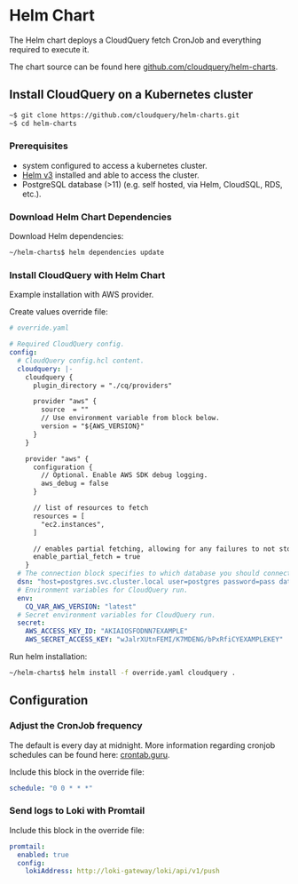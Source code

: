 # Helm Chart

The Helm chart deploys a CloudQuery fetch CronJob and everything required to execute it.

The chart source can be found here [github.com/cloudquery/helm-charts](https://github.com/cloudquery/helm-charts).

## Install CloudQuery on a Kubernetes cluster

```bash
~$ git clone https://github.com/cloudquery/helm-charts.git
~$ cd helm-charts
```

### Prerequisites

* system configured to access a kubernetes cluster.
* [Helm v3](https://helm.sh) installed and able to access the cluster.
* PostgreSQL database (>11) (e.g. self hosted, via Helm, CloudSQL, RDS, etc.).

### Download Helm Chart Dependencies

Download Helm dependencies:

```bash
~/helm-charts$ helm dependencies update
```
 
### Install CloudQuery with Helm Chart

Example installation with AWS provider.

Create values override file:

```yaml
# override.yaml

# Required CloudQuery config.
config:
  # CloudQuery config.hcl content.
  cloudquery: |-
    cloudquery {
      plugin_directory = "./cq/providers"

      provider "aws" {
        source  = ""
        // Use environment variable from block below.
        version = "${AWS_VERSION}"
      }
    }

    provider "aws" {
      configuration {
        // Optional. Enable AWS SDK debug logging.
        aws_debug = false
      }

      // list of resources to fetch
      resources = [
        "ec2.instances",
      ]

      // enables partial fetching, allowing for any failures to not stop full resource pull
      enable_partial_fetch = true
    }
  # The connection block specifies to which database you should connect via dsn argument.
  dsn: "host=postgres.svc.cluster.local user=postgres password=pass database=postgres port=5432 sslmode=disable"
  # Environment variables for CloudQuery run.
  env:
    CQ_VAR_AWS_VERSION: "latest"
  # Secret environment variables for CloudQuery run.
  secret:
    AWS_ACCESS_KEY_ID: "AKIAIOSFODNN7EXAMPLE"
    AWS_SECRET_ACCESS_KEY: "wJalrXUtnFEMI/K7MDENG/bPxRfiCYEXAMPLEKEY"
```

Run helm installation:

```bash
~/helm-charts$ helm install -f override.yaml cloudquery .
```

## Configuration

### Adjust the CronJob frequency

The default is every day at midnight.
More information regarding cronjob schedules can be found here: [crontab.guru](https://crontab.guru/#0_0_*_*_*).

Include this block in the override file:

```yaml
schedule: "0 0 * * *"
```

### Send logs to Loki with Promtail

Include this block in the override file:

```yaml
promtail:
  enabled: true
  config:
    lokiAddress: http://loki-gateway/loki/api/v1/push
```

